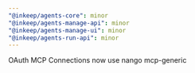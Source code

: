 ```yaml
---
"@inkeep/agents-core": minor
"@inkeep/agents-manage-api": minor
"@inkeep/agents-manage-ui": minor
"@inkeep/agents-run-api": minor
---
```


OAuth MCP Connections now use nango mcp-generic

